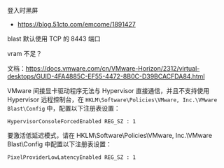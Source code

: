 登入时黑屏

- <https://blog.51cto.com/emcome/1891427>

blast 默认使用 TCP 的 8443 端口

vram 不足？

文档：<https://docs.vmware.com/cn/VMware-Horizon/2312/virtual-desktops/GUID-4FA4885C-EF55-4472-8B0C-D39BCACFDA84.html>

VMware 间接显卡驱动程序无法与 Hypervisor 直接通信，并且不支持使用 Hypervisor 远程控制台，在 `HKLM\Software\Policies\VMware, Inc.\VMware Blast\Config` 中，配置以下注册表设置：

```
HypervisorConsoleForcedEnabled REG_SZ : 1
```

要激活低延迟模式，请在 HKLM\Software\Policies\VMware, Inc.\VMware Blast\Config 中配置以下注册表设置：

```
PixelProviderLowLatencyEnabled REG_SZ : 1
```